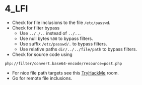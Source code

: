 # 4_LFI

- Check for file inclusions to the file `/etc/passwd`.
- Check for filter bypass
    - Use `.././..` instead of `../..`.
    - Use null bytes `%00` to bypass filters.
    - Use suffix `/etc/passwd/.` to bypass filters.
    - Use relative paths `dir/../../file/path` to bypass filters.
- Check for source code using

```
php://filter/convert.base64-encode/resource=post.php
```

- For nice file path targets see this [TryHackMe](https://tryhackme.com/room/fileinc) room.
- Go for remote file inclusions.
